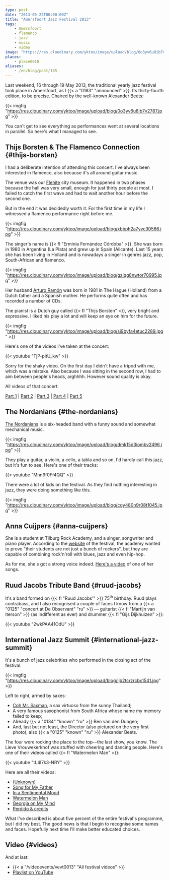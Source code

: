 ```yaml
---
type: post
date: "2013-05-22T00:00:00Z"
title: "Amersfoort Jazz Festival 2013"
tags:
    - Amersfoort
    - flamenco
    - jazz
    - music
    - video
image: "https://res.cloudinary.com/yktoo/image/upload/blog/0o3yv6u8ib7v2787.jpg"
places:
    - place0010
aliases:
    - /en/blog/post/185
---
```


Last weekend, 16 through 19 May 2013, the traditional yearly jazz festival took place in Amersfoort, as I {{< a "0183" "announced" >}}. Its thirty-fourth edition, to be precise. Chaired by the well-known Alexander Beets:

{{< imgfig "https://res.cloudinary.com/yktoo/image/upload/blog/0o3yv6u8ib7v2787.jpg" >}}

<!--more-->

You can't get to see everything as performances went at several locations in parallel. So here's what I managed to see.

## Thijs Borsten & The Flamenco Connection {#thijs-borsten}

I had a deliberate intention of attending this concert. I've always been interested in flamenco, also because it's all around guitar music.

The venue was our [Flehite](http://www.museumflehite.nl/) city museum. It happened in two phases because the hall was very small, enough for just thirty people at most. I failed to catch the first wave and had to wait another hour before the second one.

But in the end it was decidedly worth it. For the first time in my life I witnessed a flamenco performance right before me.

{{< imgfig "https://res.cloudinary.com/yktoo/image/upload/blog/xbbph2a7yvc30566.jpg" >}}

The singer's name is {{< fl "Erminia Fernández Córdoba" >}}. She was born in 1980 in Argentina (La Plata) and grew up in Spain (Alicante). Last 15 years she has been living in Holland and is nowadays a singer in genres jazz, pop, South-African and flamenco.

{{< imgfig "https://res.cloudinary.com/yktoo/image/upload/blog/gzlqg8nwtor70995.jpg" >}}

Her husband [Arturo Ramón](http://www.arturoramon.com/) was born in 1981 in The Hague (Holland) from a Dutch father and a Spanish mother. He performs quite often and has recorded a number of CDs.

The pianist is a Dutch guy called {{< fl "Thijs Borsten" >}}, very bright and expressive. I liked his play a lot and will keep an eye on him for the future.

{{< imgfig "https://res.cloudinary.com/yktoo/image/upload/blog/si9byfa4etuc2289.jpg" >}}

Here's one of the videos I've taken at the concert:

{{< youtube "TjP-pltU_kw" >}}

Sorry for the shaky video. On the first day I didn't have a tripod with me, which was a mistake. Also because I was sitting in the second row, I had to aim between people's heads, arghhhh. However sound quality is okay.

All videos of that concert:

[Part 1](http://www.youtube.com/watch?v=TjP-pltU_kw) |
[Part 2](http://www.youtube.com/watch?v=a62234HbSKo) |
[Part 3](http://www.youtube.com/watch?v=DuA1Zu9Gt3A) |
[Part 4](http://www.youtube.com/watch?v=QNl4-5zddic) |
[Part 5](http://www.youtube.com/watch?v=_OdibjdsXsk)

## The Nordanians {#the-nordanians}

[The Nordanians](http://www.nordanians.com/) is a six-headed band with a funny sound and somewhat mechanical music.

{{< imgfig "https://res.cloudinary.com/yktoo/image/upload/blog/dmk15d3iombv2496.jpg" >}}

They play a guitar, a violin, a cello, a tabla and so on. I'd hardly call this jazz, but it's fun to see. Here's one of their tracks:

{{< youtube "Mnn9f0Ff4QQ" >}}

There were a lot of kids on the festival. As they find nothing interesting in jazz, they were doing something like this.

{{< imgfig "https://res.cloudinary.com/yktoo/image/upload/blog/cgy480n9r08t1045.jpg" >}}

## Anna Cuijpers {#anna-cuijpers}

She is a student at Tilburg Rock Academy, and a singer, songwriter and piano player. According to the [website](http://www.amersfoortjazz.nl/) of the festival, the academy wanted to prove "their students are not just a bunch of rockers", but they are capable of combining rock'n'roll with blues, jazz and even hip-hop.

As for me, she's got a strong voice indeed. [Here's a video](http://www.youtube.com/watch?v=J0i2vLF6h4A) of one of her songs.

## Ruud Jacobs Tribute Band {#ruud-jacobs}

It's a band formed on {{< fl "Ruud Jacobs'" >}} 75<sup>th</sup> birthday. Ruud plays contrabass, and I also recognised a couple of faces I know from a {{< a "0125" "concert at De Observant" "ru" >}} — guitarist {{< fl "Martijn van Iterson" >}} (as indifferent as ever) and drummer {{< fl "Gijs Dijkhuizen" >}}:

{{< youtube "2wkPAA41OdU" >}}

## International Jazz Summit {#international-jazz-summit}

It's a bunch of jazz celebrities who performed in the closing act of the festival.

{{< imgfig "https://res.cloudinary.com/yktoo/image/upload/blog/ljb2tcrzrcbx1541.jpg" >}}

Left to right, armed by saxes:

* [Coh Mr. Saxman](http://www.kohmrsaxman.com/), a sax virtuoso from the sunny Thailand;
* A very famous saxophonist from South Africa whose name my memory failed to keep;
* Already {{< a "0134" "known" "ru" >}} Ben van den Dungen;
* And, last but not least, the Director (also pictured on the very first photo), also {{< a "0125" "known" "ru" >}} Alexander Beets.

The four were rocking the place to the top—the last show, you know. The Lieve Vrouwekerkhof was stuffed with cheering and dancing people. Here's one of their videos called {{< fl "Watermelon Man" >}}:

{{< youtube "tL4l7k3-NRY" >}}

Here are all their videos:

* [(Unknown)](http://www.youtube.com/watch?v=ZwQ6gNszgE8)
* [Song for My Father](http://www.youtube.com/watch?v=0XVn3h6mOPI)
* [In a Sentimental Mood](http://www.youtube.com/watch?v=d0olUvfyyx4)
* [Watermelon Man](http://www.youtube.com/watch?v=tL4l7k3-NRY)
* [Georgia on My Mind](http://www.youtube.com/watch?v=uU1o6ivsg2c)
* [Perdido &amp; credits](http://www.youtube.com/watch?v=r1cSyZ_lXtw)

What I've described is about five percent of the entire festival's programme, but I did my best. The good news is that I begin to recognise some names and faces. Hopefully next time I'll make better educated choices.

## Video {#videos}

And at last:

* {{< a "/videoevents/vevt0013" "All festival videos" >}}
* [Playlist on YouTube](http://www.youtube.com/playlist?list=PLRtML0bqZ1ineNeyAPp-7wAvCFWk2mnf9)

